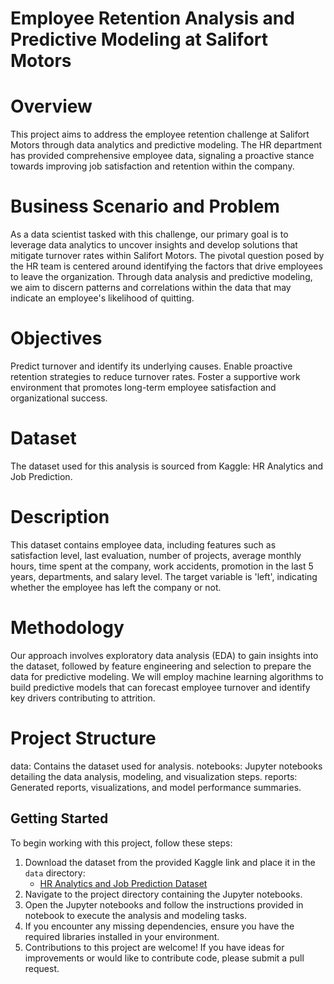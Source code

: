 # Employee Retention Analysis and Predictive Modeling at Salifort Motors
# Overview
This project aims to address the employee retention challenge at Salifort Motors through data analytics and predictive modeling. The HR department has provided comprehensive employee data, signaling a proactive stance towards improving job satisfaction and retention within the company.

# Business Scenario and Problem
As a data scientist tasked with this challenge, our primary goal is to leverage data analytics to uncover insights and develop solutions that mitigate turnover rates within Salifort Motors. The pivotal question posed by the HR team is centered around identifying the factors that drive employees to leave the organization. Through data analysis and predictive modeling, we aim to discern patterns and correlations within the data that may indicate an employee's likelihood of quitting.

# Objectives
Predict turnover and identify its underlying causes.
Enable proactive retention strategies to reduce turnover rates.
Foster a supportive work environment that promotes long-term employee satisfaction and organizational success.
# Dataset
The dataset used for this analysis is sourced from Kaggle: HR Analytics and Job Prediction.
# Description
This dataset contains employee data, including features such as satisfaction level, last evaluation, number of projects, average monthly hours, time spent at the company, work accidents, promotion in the last 5 years, departments, and salary level. The target variable is 'left', indicating whether the employee has left the company or not.
# Methodology
Our approach involves exploratory data analysis (EDA) to gain insights into the dataset, followed by feature engineering and selection to prepare the data for predictive modeling. We will employ machine learning algorithms to build predictive models that can forecast employee turnover and identify key drivers contributing to attrition.

# Project Structure
data: Contains the dataset used for analysis.
notebooks: Jupyter notebooks detailing the data analysis, modeling, and visualization steps.
reports: Generated reports, visualizations, and model performance summaries.

## Getting Started
To begin working with this project, follow these steps:
1. Download the dataset from the provided Kaggle link and place it in the `data` directory:
    - [HR Analytics and Job Prediction Dataset](https://www.kaggle.com/datasets/mfaisalqureshi/hr-analytics-and-job-prediction?select=HR_comma_sep.csv)
2. Navigate to the project directory containing the Jupyter notebooks.
3. Open the Jupyter notebooks and follow the instructions provided in notebook to execute the analysis and modeling tasks.
4. If you encounter any missing dependencies, ensure you have the required libraries installed in your environment.
5. Contributions to this project are welcome! If you have ideas for improvements or would like to contribute code, please submit a pull request.
